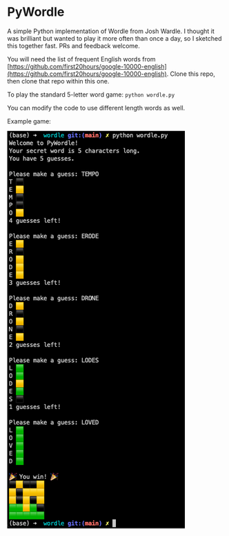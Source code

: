 # PyWordle

A simple Python implementation of Wordle from Josh Wardle. I thought it was brilliant but wanted to play it more often than once a day, so I sketched this together fast. PRs and feedback welcome.

You will need the list of frequent English words from [https://github.com/first20hours/google-10000-english](https://github.com/first20hours/google-10000-english). Clone this repo, then clone that repo within this one.

To play the standard 5-letter word game:
`python wordle.py`

You can modify the code to use different length words as well.

Example game:

![Example Game](https://github.com/gaurav-scio/pywordle/blob/main/example.png?raw=true)